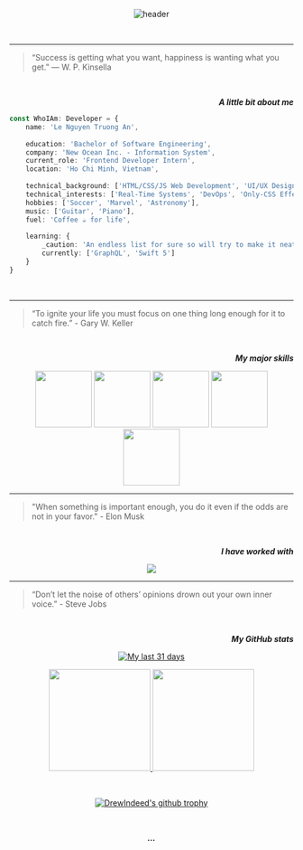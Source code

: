 <!-- [![Typing SVG](https://readme-typing-svg.herokuapp.com/?width=800&color=00e02d&lines=Hi+I'm+Andrew.+Let's+grow+together!+👨‍💻)](https://git.io/typing-
svg) -->

<div align="center">
    
![header](https://capsule-render.vercel.app/api?type=waving&color=gradient&height=368&section=header&text=Hi,%20I'm%20Andrew%20🙋🏻‍♂️&fontSize=90&animation=fadeIn&fontAlignY=36&desc=JavaScript%20Programmer%20•%20Frontend%20Developer&descAlignY=55&descAlign=65)

</div>

<br>

<hr>

> “Success is getting what you want, happiness is wanting what you get.” ― W. P. Kinsella

<br>

<div align="right">
    
***A little bit about me***
    
</div>
    
```typescript
const WhoIAm: Developer = {
    name: 'Le Nguyen Truong An',  
    
    education: 'Bachelor of Software Engineering',
    company: 'New Ocean Inc. - Information System',
    current_role: 'Frontend Developer Intern',
    location: 'Ho Chi Minh, Vietnam',
    
    technical_background: ['HTML/CSS/JS Web Development', 'UI/UX Design'],
    technical_interests: ['Real-Time Systems', 'DevOps', 'Only-CSS Effects'],
    hobbies: ['Soccer', 'Marvel', 'Astronomy'],
    music: ['Guitar', 'Piano'],
    fuel: 'Coffee ☕️ for life',
    
    learning: {
        _caution: 'An endless list for sure so will try to make it neat',
        currently: ['GraphQL', 'Swift 5']
    }
}
```
<br>

<hr>

> “To ignite your life you must focus on one thing long enough for it to catch fire.” - Gary W. Keller
    
<br>   

<div align="right">
    
***My major skills***
    
</div>

<div align="center">
   
<img src="https://media3.giphy.com/media/XAxylRMCdpbEWUAvr8/200w.webp" width="100">
<img src="https://media3.giphy.com/media/fsEaZldNC8A1PJ3mwp/200w.webp" width="100">
<img src="https://media3.giphy.com/media/ln7z2eWriiQAllfVcn/200w.webp" width="100">
<img src="https://i.giphy.com/media/eNAsjO55tPbgaor7ma/200w.webp" width="100">
<img src="https://media3.giphy.com/media/kdFc8fubgS31b8DsVu/200w.webp" width="100">
    
</div>

<hr>

> "When something is important enough, you do it even if the odds are not in your favor." - Elon Musk

<br>

<div align="right">
    
***I have worked with***
    
</div>
    
<p align="center">
  <a href="https://skillicons.dev">
    <img src="https://skillicons.dev/icons?i=androidstudio,aws,bootstrap,c,cpp,codepen,html,css,django,dynamodb,docker,express,figma,firebase,gcp,git,graphql,heroku,idea,java,js,jquery,mongodb,mysql,nextjs,nodejs,php,postgres,py,react,redis,redux,sass,tailwind,ts,vscode&perline=12" />
  </a>
</p>

<hr>

> “Don’t let the noise of others’ opinions drown out your own inner voice.” - Steve Jobs

<br>

<div align="right">
    
***My GitHub stats***
    
</div>


<div align="center">
    
[![My last 31 days](https://activity-graph.herokuapp.com/graph?username=drewindeed&custom_title=My%20Last%2031%20Days&hide_border=false&bg_color=0d0c14&color=f5d545&line=03ffee&point=03ff18&radius=8)](https://github.com/ashutosh00710/github-readme-activity-graph)
    
<p align="center">
<a href="https://github.com/DrewIndeed">
  <img height="180em" src="https://github-readme-stats-eight-theta.vercel.app/api?username=drewindeed&show_icons=true&include_all_commits=true&count_private=true&bg_color=0d0c14&title_color=f5d545&text_color=fff"/>
  <img height="180em" src="https://github-readme-stats-eight-theta.vercel.app/api/top-langs/?username=drewindeed&layout=compact&langs_count=7&bg_color=0d0c14&title_color=f5d545&text_color=fff&exclude_repo=TeleFix,OOP_20201B,cosc2657-android-development,spring-data-jpa-tutorial&hide=java"/>
</a>
</p>

<br>
    
[![DrewIndeed's github trophy](https://github-profile-trophy.vercel.app/?username=drewindeed&column=4&margin-w=15&margin-h=15&theme=juicyfresh&title=Commits,PullRequest,Repositories,Followers)]([https://github.com/ryo-ma/github-profile-trophy](https://github.com/ryo-ma/github-profile-trophy))

</div>
    
<br>


<div align="center">
    
***...***
    
</div>
